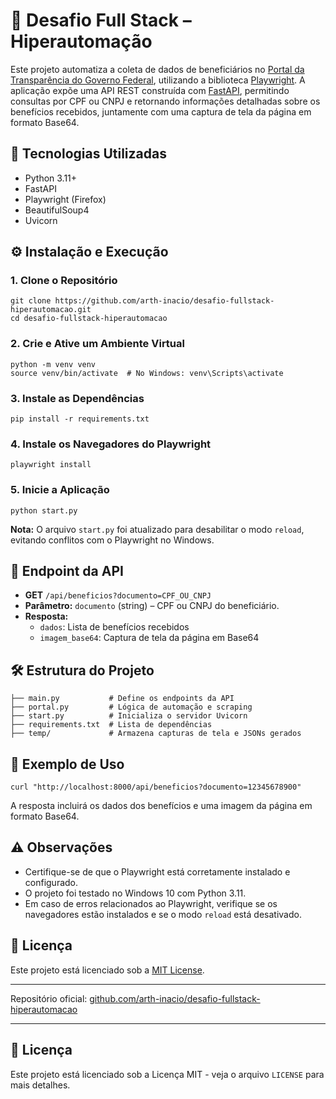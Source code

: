 <h1>🧾 Desafio Full Stack – Hiperautomação</h1>

  <p>
    Este projeto automatiza a coleta de dados de beneficiários no
    <a href="https://portaldatransparencia.gov.br" target="_blank">Portal da Transparência do Governo Federal</a>,
    utilizando a biblioteca <a href="https://playwright.dev/python/" target="_blank">Playwright</a>.
    A aplicação expõe uma API REST construída com <a href="https://fastapi.tiangolo.com/" target="_blank">FastAPI</a>,
    permitindo consultas por CPF ou CNPJ e retornando informações detalhadas sobre os benefícios recebidos,
    juntamente com uma captura de tela da página em formato Base64.
  </p>

  <h2>🚀 Tecnologias Utilizadas</h2>
  <ul>
    <li>Python 3.11+</li>
    <li>FastAPI</li>
    <li>Playwright (Firefox)</li>
    <li>BeautifulSoup4</li>
    <li>Uvicorn</li>
  </ul>

  <h2>⚙️ Instalação e Execução</h2>
  <h3>1. Clone o Repositório</h3>
  <pre><code>git clone https://github.com/arth-inacio/desafio-fullstack-hiperautomacao.git
cd desafio-fullstack-hiperautomacao</code></pre>

  <h3>2. Crie e Ative um Ambiente Virtual</h3>
  <pre><code>python -m venv venv
source venv/bin/activate  # No Windows: venv\Scripts\activate</code></pre>

  <h3>3. Instale as Dependências</h3>
  <pre><code>pip install -r requirements.txt</code></pre>

  <h3>4. Instale os Navegadores do Playwright</h3>
  <pre><code>playwright install</code></pre>

  <h3>5. Inicie a Aplicação</h3>
  <pre><code>python start.py</code></pre>
  <p><strong>Nota:</strong> O arquivo <code>start.py</code> foi atualizado para desabilitar o modo <code>reload</code>, evitando conflitos com o Playwright no Windows.</p>

  <h2>📡 Endpoint da API</h2>
  <ul>
    <li><strong>GET</strong> <code>/api/beneficios?documento=CPF_OU_CNPJ</code></li>
    <li><strong>Parâmetro:</strong> <code>documento</code> (string) – CPF ou CNPJ do beneficiário.</li>
    <li><strong>Resposta:</strong>
      <ul>
        <li><code>dados</code>: Lista de benefícios recebidos</li>
        <li><code>imagem_base64</code>: Captura de tela da página em Base64</li>
      </ul>
    </li>
  </ul>

  <h2>🛠️ Estrutura do Projeto</h2>
  <pre><code>├── main.py           # Define os endpoints da API
├── portal.py         # Lógica de automação e scraping
├── start.py          # Inicializa o servidor Uvicorn
├── requirements.txt  # Lista de dependências
├── temp/             # Armazena capturas de tela e JSONs gerados</code></pre>

  <h2>🧪 Exemplo de Uso</h2>
  <pre><code>curl "http://localhost:8000/api/beneficios?documento=12345678900"</code></pre>
  <p>A resposta incluirá os dados dos benefícios e uma imagem da página em formato Base64.</p>

  <h2>⚠️ Observações</h2>
  <ul>
    <li>Certifique-se de que o Playwright está corretamente instalado e configurado.</li>
    <li>O projeto foi testado no Windows 10 com Python 3.11.</li>
    <li>Em caso de erros relacionados ao Playwright, verifique se os navegadores estão instalados e se o modo <code>reload</code> está desativado.</li>
  </ul>

  <h2>📄 Licença</h2>
  <p>Este projeto está licenciado sob a <a href="LICENSE">MIT License</a>.</p>

  <hr>

  <p>Repositório oficial: <a href="https://github.com/arth-inacio/desafio-fullstack-hiperautomacao" target="_blank">
    github.com/arth-inacio/desafio-fullstack-hiperautomacao</a>
  </p>

<hr>

<h2>📜 Licença</h2>
<p>Este projeto está licenciado sob a Licença MIT - veja o arquivo <code>LICENSE</code> para mais detalhes.</p>
